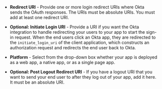 * **Redirect URI** - Provide one or more login redirect URIs where Okta sends the OAuth responses. The URIs must be absolute URIs. You must add at least one redirect URI.

* **Optional: Initiate Login URI** - Provide a URI if you want the Okta integration to handle redirecting your users to your app to start the sign-in request. When the end users click an Okta app, they are redirected to the `initiate_login_uri` of the client application, which constructs an authorization request and redirects the end user back to Okta.

* **Platform** - Select from the drop-down box whether your app is deployed as a web app, a native app, or as a single page app.

* **Optional: Post Logout Redirect URI** - If you have a logout URI that you want to send your end user to after they log out of your app, add it here. It must be an absolute URI.

